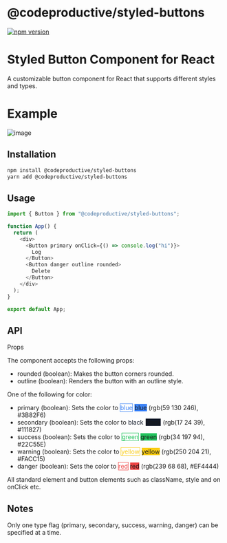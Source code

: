 # @codeproductive/styled-buttons

[![npm version](https://badge.fury.io/js/%40codeproductive%2Fstyled-buttons.svg)](https://badge.fury.io/js/%40codeproductive%2Fstyled-buttons)

# Styled Button Component for React

A customizable button component for React that supports different styles and types.

# Example

![image](https://github.com/codeproductive/styled-buttons/assets/23722890/08b29a86-7caf-42d0-bbc3-47c7b63251aa)

## Installation

```bash
npm install @codeproductive/styled-buttons
yarn add @codeproductive/styled-buttons
```

## Usage

```javascript
import { Button } from "@codeproductive/styled-buttons";

function App() {
  return (
    <div>
      <Button primary onClick={() => console.log("hi")}>
        Log
      </Button>
      <Button danger outline rounded>
        Delete
      </Button>
    </div>
  );
}

export default App;
```

## API

Props

The component accepts the following props:

- rounded (boolean): Makes the button corners rounded.
- outline (boolean): Renders the button with an outline style.

One of the following for color:

- primary (boolean): Sets the color to <span style="border:1px solid rgb(59 130 246); color:rgb(59 130 246)">blue</span>
  <span style="background-color:rgb(59 130 246)">blue</span> (rgb(59 130 246), #3B82F6)
- secondary (boolean): Sets the color to <span style="background-color:rgb(255 255 255); color:rgb(17 24 39)">black</span>
  <span style="border:1px solid rgb(255 255 255); background-color:rgb(17 24 39)">black</span> (rgb(17 24 39), #111827)
- success (boolean): Sets the color to <span style="border:1px solid rgb(34 197 94); color:rgb(34 197 94)">green</span>
  <span style="background-color:rgb(34 197 94)">green</span> (rgb(34 197 94), #22C55E)
- warning (boolean): Sets the color to <span style="border:1px solid rgb(250 204 21); color:rgb(250 204 21)">yellow</span>
  <span style="background-color:rgb(250 204 21)">yellow</span> (rgb(250 204 21), #FACC15)
- danger (boolean): Sets the color to <span style="border:1px solid rgb(239 68 68); color:rgb(239 68 68)">red</span>
  <span style="background-color:rgb(239 68 68)">red</span> (rgb(239 68 68), #EF4444)

All standard element and button elements such as className, style and on onClick etc.

## Notes

Only one type flag (primary, secondary, success, warning, danger) can be specified at a time.
